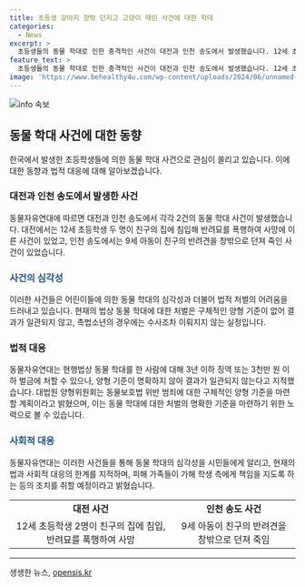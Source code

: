 ```yaml
---
title: 초등생 강아지 창밖 던지고 고양이 때린 사건에 대한 학대
categories:
  - News
excerpt: >
  초등생들의 동물 학대로 인한 충격적인 사건이 대전과 인천 송도에서 발생했습니다. 12세 초등학생들이 무단으로 친구의 집에 침입해 반려묘를 차례로 차고 고통스럽게 하다 죽음에 이르게 했으며, 다른 사건에서는 9세 아동이 반려견을 창밖으로 던져 죽였습니다. 이에 동물자유연대는 학부모와 피해 가족들이 가해 학생 측에 대한 책임을 요구하고 있으며, 현재 법적으로도 양형 기준에 대한 논의가 이뤄지고 있습니다. 이번 사건은 어린 학생들의 동물 학대 범죄가 심각함을 시민들에게 알리고자 합니다.
feature_text: >
  초등생들의 동물 학대로 인한 충격적인 사건이 대전과 인천 송도에서 발생했습니다. 12세 초등학생들이 무단으로 친구의 집에 침입해 반려묘를 차례로 차고 고통스럽게 하다 죽음에 이르게 했으며, 다른 사건에서는 9세 아동이 반려견을 창밖으로 던져 죽였습니다. 이에 동물자유연대는 학부모와 피해 가족들이 가해 학생 측에 대한 책임을 요구하고 있으며, 현재 법적으로도 양형 기준에 대한 논의가 이뤄지고 있습니다. 이번 사건은 어린 학생들의 동물 학대 범죄가 심각함을 시민들에게 알리고자 합니다.
image: 'https://www.behealthy4u.com/wp-content/uploads/2024/06/unnamed-file.png'
---
```


<p><img src="https://www.behealthy4u.com/wp-content/uploads/2024/06/unnamed-file.png" alt="info 속보" /></p>

<h2 data-ke-size="size26">동물 학대 사건에 대한 동향</h2>

<p data-ke-size="size16">한국에서 발생한 초등학생들에 의한 동물 학대 사건으로 관심이 쏠리고 있습니다. 이에 대한 동향과 법적 대응에 대해 알아보겠습니다.</p>

<h3>대전과 인천 송도에서 발생한 사건</h3>

<p data-ke-size="size16">동물자유연대에 따르면 대전과 인천 송도에서 각각 2건의 동물 학대 사건이 발생했습니다. 대전에서는 12세 초등학생 두 명이 친구의 집에 침입해 반려묘를 폭행하여 사망에 이른 사건이 있었고, 인천 송도에서는 9세 아동이 친구의 반려견을 창밖으로 던져 죽인 사건이 있었습니다.</p>

<h3><b><span style="color: #1a5490;">사건의 심각성</span></b></h3>

<p data-ke-size="size16">이러한 사건들은 어린이들에 의한 동물 학대의 심각성과 더불어 법적 처벌의 어려움을 드러내고 있습니다. 현재의 법상 동물 학대에 대한 처벌은 구체적인 양형 기준이 없어 결과가 일관되지 않고, 촉법소년의 경우에는 수사조차 이뤄지지 않는 실정입니다.</p>

<h3>법적 대응</h3>

<p data-ke-size="size16">동물자유연대는 현행법상 동물 학대를 한 사람에 대해 3년 이하 징역 또는 3천만 원 이하 벌금에 처할 수 있으나, 양형 기준이 명확하지 않아 결과가 일관되지 않는다고 지적했습니다. 대법원 양형위원회는 동물보호법 위반 범죄에 대한 구체적인 양형 기준을 마련할 계획이라고 밝혔으며, 이는 동물 학대에 대한 처벌의 명확한 기준을 마련하기 위한 노력으로 볼 수 있습니다.</p>

<h3><b><span style="color: #1a5490;">사회적 대응</span></b></h3>

<p data-ke-size="size16">동물자유연대는 이러한 사건들을 통해 동물 학대의 심각성을 시민들에게 알리고, 현재의 법과 사회적 대응의 한계를 지적하며, 피해 가족들이 가해 학생 측에게 책임을 지도록 하는 등의 조치를 취할 예정이라고 밝혔습니다.</p>

<table>
  <tr>
    <td style="text-align: center; height: 17px;"><b>대전 사건</b></td>
    <td style="text-align: center; height: 17px;"><b>인천 송도 사건</b></td>
  </tr>
  <tr>
    <td style="text-align: center;">12세 초등학생 2명이 친구의 집에 침입, 반려묘를 폭행하여 사망</td>
    <td style="text-align: center;">9세 아동이 친구의 반려견을 창밖으로 던져 죽임</td>
  </tr>
</table>

<hr>
생생한 뉴스, <a href="https://opensis.kr" rel="dofollow">opensis.kr</a>


